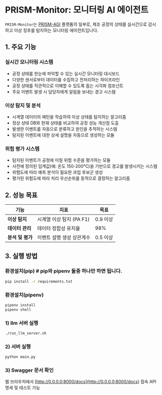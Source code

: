 # PRISM-Monitor: 모니터링 AI 에이전트

`PRISM-Monitor`는 [PRISM-AGI](../README.md) 플랫폼의 일부로, 제조 공정의 상태를 실시간으로 감시하고 이상 징후를 탐지하는 모니터링 에이전트입니다.

## 1. 주요 기능

### 실시간 모니터링 시스템 ###
- 공정 상태를 한눈에 파악할 수 있는 실시간 모니터링 대시보드
- 다양한 센서로부터 데이터를 수집하고 전처리하는 파이프라인
- 공정 상태를 직관적으로 이해할 수 있도록 돕는 시각화 컴포넌트
- 주요 이벤트 발생 시 담당자에게 알림을 보내는 경고 시스템

### 이상 탐지 및 분석
- 시계열 데이터의 패턴을 학습하여 이상 상태를 탐지하는 알고리즘
- 정상 상태 DB와 현재 상태를 비교하여 공정 성능 개선점 도출
- 발생한 이벤트를 자동으로 분류하고 원인을 추적하는 시스템
- 탐지된 이벤트에 대한 상세 설명을 자동으로 생성하는 모듈

### 위험 평가 시스템
- 탐지된 이벤트가 공정에 미칠 위험 수준을 평가하는 모듈
- 사전에 정의된 임계값(예: 온도 150-200°C)을 기반으로 경고를 발생시키는 시스템
- 위험도에 따라 예측 분석이 필요한 과업 후보군 생성
- 평가된 위험도에 따라 처리 우선순위를 동적으로 결정하는 알고리즘

## 2. 성능 목표

| 기능 | 지표 | 목표 |
| --- | --- | --- |
| **이상 탐지** | 시계열 이상 탐지 (PA F1) | 0.9 이상 |
| **데이터 관리** | 데이터 정합성 유지율 | 98% |
| **분석 및 평가** | 이벤트 설명 생성 상관계수 | 0.5 이상 |

## 3. 실행 방법

### 환경설치(pip) # pip와 pipenv 둘중 하나만 하면 됩니다.
```bash
pip install -r requirements.txt
```

### 환경설치(pipenv)
```bash
pipenv install
pipenv shell
```

### 1) llm 서버 실행
```bash
./run_llm_server.sh
```

### 2) 서버 실행
```bash
python main.py
```

### 3) Swagger 문서 확인
웹 브라우저에서 [http://0.0.0.0:8000/docs](http://0.0.0.0:8000/docs) 접속
API 명세 및 테스트 가능